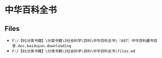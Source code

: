 # 中华百科全书

## Files

- `F:/【01分类书籍】\分类书籍\3社会科学\百科\中华百科全书\〖687〗中华百科藏书目录.doc.baiduyun.downloading`
- `F:/【01分类书籍】\分类书籍\3社会科学\百科\中华百科全书\files.md`

